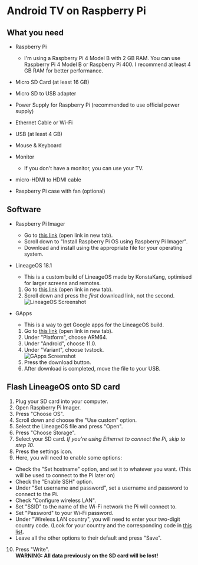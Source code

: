 # Android TV on Raspberry Pi

## What you need

- Raspberry Pi
  - I'm using a Raspberry Pi 4 Model B with 2 GB RAM. You can use Raspberry Pi 4 Model B or Raspberry Pi 400. I recommend at least 4 GB RAM for better performance.

- Micro SD Card (at least 16 GB)

- Micro SD to USB adapter

- Power Supply for Raspberry Pi (recommended to use official power supply)

- Ethernet Cable or Wi-Fi

- USB (at least 4 GB)

- Mouse & Keyboard

- Monitor
  - If you don't have a monitor, you can use your TV.

- micro-HDMI to HDMI cable

- Raspberry Pi case with fan (optional)

## Software
  
  - Raspberry Pi Imager
    - Go to [this link](https://www.raspberrypi.com/software/) (open link in new tab).
    - Scroll down to "Install Raspberry Pi OS using Raspberry Pi Imager".
    - Download and install using the appropriate file for your operating system.
  
  - LineageOS 18.1
    - This is a custom build of LineageOS made by KonstaKang, optimised for larger screens and remotes.
    1. Go to [this link](https://konstakang.com/devices/rpi4/LineageOS18-ATV/) (open link in new tab).
    2. Scroll down and press the _first_ download link, not the second.  
    ![LineageOS Screenshot](https://user-images.githubusercontent.com/73562639/185755231-0e25899d-5963-4b30-894b-eeba4c0e4ebb.png)
  
  - GApps
    - This is a way to get Google apps for the LineageOS build.
    1. Go to [this link](https://opengapps.org/) (open link in new tab).
    2. Under "Platform", choose ARM64.
    3. Under "Android", choose 11.0.
    4. Under "Variant", choose tvstock.  
    ![GApps Screenshot](https://user-images.githubusercontent.com/73562639/185755318-926d500e-bfd7-4953-8549-8f97a5982b0a.png)
    5. Press the download button.
    6. After download is completed, move the file to your USB.

## Flash LineageOS onto SD card

1. Plug your SD card into your computer.
2. Open Raspberry Pi Imager.
3. Press "Choose OS".
4. Scroll down and choose the "Use custom" option.
5. Select the LineageOS file and press "Open".
6. Press "Choose Storage".
7. Select your SD card.
_If you're using Ethernet to connect the Pi, skip to step 10._
8. Press the settings icon.
9. Here, you will need to enable some options:
  - Check the "Set hostname" option, and set it to whatever you want. (This will be used to connect to the Pi later on)
  - Check the "Enable SSH" option.
  - Under "Set username and password", set a username and password to connect to the Pi.
  - Check "Configure wireless LAN".
  - Set "SSID" to the name of the Wi-Fi network the Pi will connect to.
  - Set "Password" to your Wi-Fi password.
  - Under "Wireless LAN country", you will need to enter your two-digit country code. (Look for your country and the corresponding code in [this list](https://en.wikipedia.org/wiki/ISO_3166-1_alpha-2#Officially_assigned_code_elements).
  - Leave all the other options to their default and press "Save".
10. Press "Write".  
**WARNING: All data previously on the SD card will be lost!**
